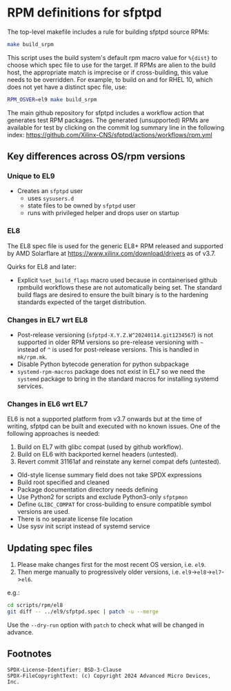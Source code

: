 # RPM definitions for sfptpd

The top-level makefile includes a rule for building sfptpd source RPMs:

```sh
make build_srpm
```

This script uses the build system's default rpm macro value for `%{dist}` to
choose which spec file to use for the target. If RPMs are alien to the build
host, the appropriate match is imprecise or if cross-building, this value
needs to be overridden. For example, to build on and for RHEL 10, which does
not yet have a distinct spec file, use:

```sh
RPM_OSVER=el9 make build_srpm
```

The main github repository for sfptpd includes a workflow action that generates
test RPM packages. The generated (unsupported) RPMs are available for test by
clicking on the commit log summary line in the following index:
<https://github.com/Xilinx-CNS/sfptpd/actions/workflows/rpm.yml>

## Key differences across OS/rpm versions

### Unique to EL9

* Creates an `sfptpd` user
   - uses `sysusers.d`
   - state files to be owned by `sfptpd` user
   - runs with privileged helper and drops user on startup

### EL8

The EL8 spec file is used for the generic EL8+ RPM released and supported by
AMD Solarflare at <https://www.xilinx.com/download/drivers> as of v3.7.

Quirks for EL8 and later:

* Explicit `%set_build_flags` macro used because in containerised github
  rpmbuild workflows these are not automatically being set. The standard build
  flags are desired to ensure the built binary is to the hardening standards
  expected of the target distribution.

### Changes in EL7 wrt EL8

* Post-release versioning (`sfptpd-X.Y.Z.W^20240114.git1234567`) is not
  supported in older RPM versions so pre-release versioning with `~` instead of
  `^` is used for post-release versions. This is handled in `mk/rpm.mk`.
* Disable Python bytecode generation for python subpackage
* `systemd-rpm-macros` package does not exist in EL7 so we need the `systemd`
  package to bring in the standard macros for installing systemd services.

### Changes in EL6 wrt EL7

EL6 is not a supported platform from v3.7 onwards but at the time of writing,
sfptpd can be built and executed with no known issues. One of the following
approaches is needed:

1. Build on EL7 with glibc compat (used by github workflow).
2. Build on EL6 with backported kernel headers (untested).
3. Revert commit 31161af and reinstate any kernel compat defs (untested).

* Old-style license summary field does not take SPDX expressions
* Build root specified and cleaned
* Package documentation directory needs defining
* Use Python2 for scripts and exclude Python3-only `sfptpmon`
* Define `GLIBC_COMPAT` for cross-building to ensure compatible symbol
  versions are used.
* There is no separate license file location
* Use sysv init script instead of systemd service

## Updating spec files

1. Please make changes first for the most recent OS version, i.e. `el9`.
2. Then merge manually to progressively older versions,
   i.e. `el9`->`el8`->`el7`->`el6`.

e.g.:

```sh
cd scripts/rpm/el8
git diff -- ../el9/sfptpd.spec | patch -u --merge
```

Use the `--dry-run` option with `patch` to check what will be changed in
advance.

## Footnotes

```
SPDX-License-Identifier: BSD-3-Clause
SPDX-FileCopyrightText: (c) Copyright 2024 Advanced Micro Devices, Inc.
```
